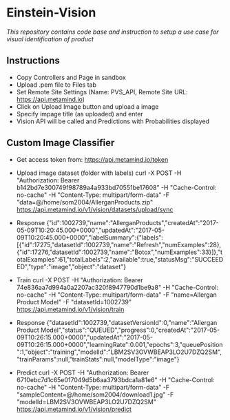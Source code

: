 # Einstein-Vision

*This repository contains code base and instruction to setup a use case for visual identification of product*

## Instructions
- Copy Controllers and Page in sandbox
- Upload .pem file to Files tab
- Set Remote Site Settings (Name: PVS_API, Remote Site URL: https://api.metamind.io)
- Click on Upload Image button and upload a image
- Specify impage title (as uploaded) and enter
- Vision API will be called and Predictions with Probabilities displayed

## Custom Image Classifier
- Get access token from: https://api.metamind.io/token
- Upload image dataset (folder with labels)
curl -X POST -H "Authorization: Bearer b142bd7e300749f98789a4a933bd70551be17608" -H "Cache-Control: no-cache" -H "Content-Type: multipart/form-data" -F "data=@/home/som2004/AllerganProducts.zip"  https://api.metamind.io/v1/vision/datasets/upload/sync

- Response
{"id":1002739,"name":"AllerganProducts","createdAt":"2017-05-09T10:20:45.000+0000","updatedAt":"2017-05-09T10:20:45.000+0000","labelSummary":{"labels":[{"id":17275,"datasetId":1002739,"name":"Refresh","numExamples":28},{"id":17276,"datasetId":1002739,"name":"Botox","numExamples":33}]},"totalExamples":61,"totalLabels":2,"available":true,"statusMsg":"SUCCEEDED","type":"image","object":"dataset"}

- Train
curl -X POST -H "Authorization: Bearer 74e836aa7d994a0a2207ac320f8947790d1be9a8" -H "Cache-Control: no-cache" -H "Content-Type: multipart/form-data" -F "name=Allergan Product Model" -F "datasetId=1002739" https://api.metamind.io/v1/vision/train

- Response
{"datasetId":1002739,"datasetVersionId":0,"name":"Allergan Product Model","status":"QUEUED","progress":0,"createdAt":"2017-05-09T10:26:15.000+0000","updatedAt":"2017-05-09T10:26:15.000+0000","learningRate":0.001,"epochs":3,"queuePosition":1,"object":"training","modelId":"LBM2SV3OVWBEAP3LO2U7DZQ2SM","trainParams":null,"trainStats":null,"modelType":"image"}


- Predict
curl -X POST -H "Authorization: Bearer 6710ebc7d1c65e017049d5b6aa3793bdca1a81e6" -H "Cache-Control: no-cache" -H "Content-Type: multipart/form-data" -F "sampleContent=@/home/som2004/download1.jpg" -F "modelId=LBM2SV3OVWBEAP3LO2U7DZQ2SM" https://api.metamind.io/v1/vision/predict
